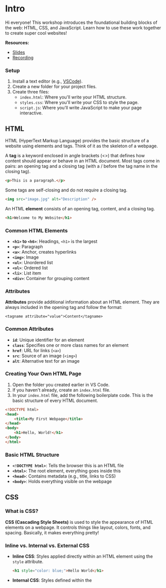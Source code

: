 # Intro

Hi everyone! This workshop introduces the foundational building blocks of the web: HTML, CSS, and JavaScript. Learn how to use these work together to create super cool websites!

**Resources:**
- [Slides](https://docs.google.com/presentation/d/183WJ3dzvoR-5tiJm2AtaWxPMg75GvIJQdzoCc45M-w0/edit?usp=sharing)
- [Recording](https://docs.google.com/presentation/d/183WJ3dzvoR-5tiJm2AtaWxPMg75GvIJQdzoCc45M-w0/edit?usp=sharing)

### Setup

1. Install a text editor (e.g., [VSCode](https://code.visualstudio.com/)).
2. Create a new folder for your project files.
3. Create three files:
   - `index.html`: Where you'll write your HTML structure.
   - `styles.css`: Where you'll write your CSS to style the page.
   - `script.js`: Where you'll write JavaScript to make your page interactive.

## HTML

HTML (HyperText Markup Language) provides the basic structure of a website using elements and tags. Think of it as the skeleton of a webpage.

A **tag** is a keyword enclosed in angle brackets (<>) that defines how content should appear or behave in an HTML document. Most tags come in pairs: an opening tag and a closing tag (with a / before the tag name in the closing tag).

```html
<p>This is a paragraph.</p>
```

Some tags are self-closing and do not require a closing tag.

```html
<img src="image.jpg" alt="Description" />
```

An HTML **element** consists of an opening tag, content, and a closing tag.

```html
<h1>Welcome to My Website</h1>
```

### Common HTML Elements

- **`<h1>` to `<h6>`**: Headings, `<h1>` is the largest
- **`<p>`**: Paragraph
- **`<a>`**: Anchor, creates hyperlinks
- **`<img>`**: Image
- **`<ul>`**: Unordered list
- **`<ol>`**: Ordered list
- **`<li>`**: List item
- **`<div>`**: Container for grouping content

### Attributes

**Attributes** provide additional information about an HTML element. They are always included in the opening tag and follow the format:

```
<tagname attribute="value">Content</tagname>
```

### Common Attributes

- **`id`**: Unique identifier for an element
- **`class`**: Specifies one or more class names for an element
- **`href`**: URL for links (`<a>`)
- **`src`**: Source of an image (`<img>`)
- **`alt`**: Alternative text for an image

### Creating Your Own HTML Page

1. Open the folder you created earlier in VS Code.
2. If you haven't already, create an `index.html` file.
3. In your `index.html` file, add the following boilerplate code. This is the basic structure of every HTML document.

```html
<!DOCTYPE html>
<head>
    <title>My First Webpage</title>
</head>
<body>
    <h1>Hello, World!</h1>
</body>
</html>
```

### Basic HTML Structure

- **`<!DOCTYPE html>`**: Tells the browser this is an HTML file
- **`<html>`**: The root element, everything goes inside this
- **`<head>`**: Contains metadata (e.g., title, links to CSS)
- **`<body>`**: Holds everything visible on the webpage

## CSS

### What is CSS?

**CSS (Cascading Style Sheets)** is used to style the appearance of HTML elements on a webpage. It controls things like layout, colors, fonts, and spacing. Basically, it makes everything pretty!

### Inline vs. Internal vs. External CSS

- **Inline CSS**: Styles applied directly within an HTML element using the `style` attribute.
  ```html
  <h1 style="color: blue;">Hello World</h1>
  ```
- **Internal CSS**: Styles defined within the <style> tag in the <head> section of the HTML document.

```html
<head>
  <style>
    h1 {
      color: red;
    }
  </style>
</head>
```

- **External CSS**: Styles defined in a separate .css file linked to the HTML document.

```html
<link rel="stylesheet" href="styles.css" />
```

### Selectors

Selectors are used to target HTML elements in CSS to apply styles. Common types of selectors include:

- **Element Selector**: Targets all instances of an HTML element.

```css
p {
  color: green;
}
```

- **Class Selector**: Targets elements with a specific class attribute. Use a period (.) before the class name.

```css
.myClass {
  font-size: 16px;
}
```

- **ID Selector**: Targets a specific element with an ID. Use a hash (#) before the ID name.

```css
#myID {
  font-weight: bold;
}
```

### Syntax

CSS syntax consists of **selectors** and **declarations**:

- A selector specifies which HTML element to style.
- A declaration contains one or more property-value pairs, wrapped in curly braces {}.

```css
selector {
  property: value;
}
```

Example:

```css
p {
  color: blue;
  font-size: 18px;
}
```

### Common Properties

- **`color`**: Defines the text color.
- **`background-color`**: Sets the background color of an element.
- **`font-size`**: Controls the size of the text.
- **`text-align`**: Aligns the text (e.g., `left`, `right`, `center`).
- **`border`**: Adds a border around an element.
- **`margin`**: Defines space outside an element.
- **`width`**: Sets the width of an element.
- **`height`**: Sets the height of an element.

### Linking CSS To HTML

To apply CSS to an HTML document, you can link an external .css file in the <head> section of your HTML using the <link> tag:

```html
<link rel="stylesheet" href="styles.css" />
```

## JavaScript

JavaScript is a versatile programming language that allows you to add interactivity and dynamic behavior to your web pages. It is commonly used for manipulating the DOM, handling events, and making web pages responsive.

### What is JavaScript?

JavaScript is a programming language that makes web pages interactive. It adds behaviors to websites like updating content, validating forms, and handling user input dynamically.

### Basic Programming Concepts

- **Variables** - Store data values for use throughout your program (`let`, `const`, `var`)
- **Arrays** - Hold multiple values in a single variable, accessible by index
- **Operators** - Perform operations on values, like arithmetic (`+`, `-`), comparison (`==`, `>`, `<`), and logical (`&&`, `||`)
- **If/Else Statements** - Allow conditional execution of code based on whether a condition is true or false
- **Loops** - Repeat a block of code multiple times (for, while, do-while)
- **Functions** - Reusable blocks of code that perform a task and can accept parameters

```javascript
function greet(name) {
  console.log("Hello, " + name);
}
greet("Joe");
```

- **Objects** - Store key-value pairs, representing real-world entities and their properties

```javascript
let person = { name: "Joe", age: 30, city: "New York" };
```

### The DOM

The **DOM** (Document Object Model) allows JavaScript to interact with the HTML elements on a webpage by letting you select, change, add, or delete elements and their content dynamically.

Example:

```javascript
const message = document.getElementById("message");
message.textContent = "I just changed my content!";
```

### Common DOM Methods

- **`getElementById()`**: Selects an element by its unique `id` attribute.
- **`getElementsByClassName()`**: Selects all elements with a specified class name.
- **`querySelector()`**: Selects the first element that matches a CSS selector.
- **`createElement()`**: Creates a new HTML element.
- **`appendChild()`**: Adds a new child element to a parent element.
- **`removeChild()`**: Removes a specified child element from its parent.
- **`classList.add()`**: Adds one or more classes to an element's class list.

### Event Handlers

**Event handlers** allow you to respond to user actions such as clicks, typing, or mouse movements.

Example:

```javascript
const button = document.getElementById("clickMeButton");
button.onclick = function () {
  alert("Button was clicked!");
};
```

### Linking JS to HTML

To apply JS to an HTML document, you can link an external .js file in the <head> section of your HTML using the <script> tag:

```javascript
<script src="script.js" defer></script>
```

# Closing Notes

This is just the tip of the iceberg when it comes to HTML, CSS, and JavaScript, but hopefully this gives you a solid starting point to dive into your project! The best way to learn and get better is through trial and error so, good luck, have fun, and happy hacking!

For more resources, check out;

- [W3Schools HTML Tutorial](https://www.w3schools.com/html/)
- [W3Schools CSS Tutorial](https://www.w3schools.com/css/)
- [W3Schools JavaScript Tutorial](https://www.w3schools.com/js/)
